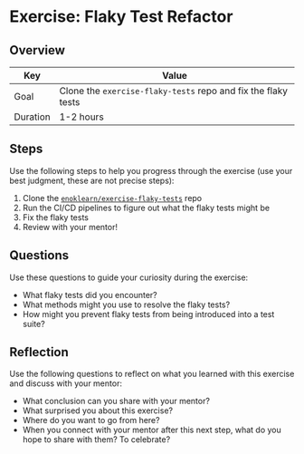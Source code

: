 # Exercise: Flaky Test Refactor

## Overview

| Key | Value |
| --- | --- |
| Goal | Clone the `exercise-flaky-tests` repo and fix the flaky tests |
| Duration | 1-2 hours |

## Steps

Use the following steps to help you progress through the exercise (use your best judgment, these are not precise steps):

1. Clone the [`enoklearn/exercise-flaky-tests`](https://github.com/enoklearn/exercise-flaky-tests) repo
2. Run the CI/CD pipelines to figure out what the flaky tests might be
3. Fix the flaky tests
4. Review with your mentor!

## Questions

Use these questions to guide your curiosity during the exercise:

- What flaky tests did you encounter?
- What methods might you use to resolve the flaky tests?
- How might you prevent flaky tests from being introduced into a test suite?

## Reflection

Use the following questions to reflect on what you learned with this exercise and discuss with your mentor:

- What conclusion can you share with your mentor?
- What surprised you about this exercise?
- Where do you want to go from here?
- When you connect with your mentor after this next step, what do you hope to share with them? To celebrate? 



